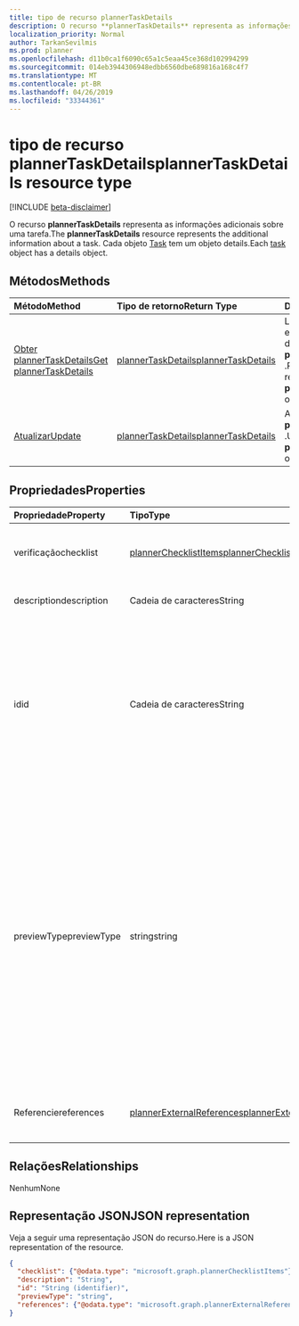 ```yaml
---
title: tipo de recurso plannerTaskDetails
description: O recurso **plannerTaskDetails** representa as informações adicionais sobre uma tarefa. Cada objeto Task tem um objeto details.
localization_priority: Normal
author: TarkanSevilmis
ms.prod: planner
ms.openlocfilehash: d11b0ca1f6090c65a1c5eaa45ce368d102994299
ms.sourcegitcommit: 014eb3944306948edbb6560dbe689816a168c4f7
ms.translationtype: MT
ms.contentlocale: pt-BR
ms.lasthandoff: 04/26/2019
ms.locfileid: "33344361"
---
```

# <a name="plannertaskdetails-resource-type"></a><span data-ttu-id="d8984-104">tipo de recurso plannerTaskDetails</span><span class="sxs-lookup"><span data-stu-id="d8984-104">plannerTaskDetails resource type</span></span>

[!INCLUDE [beta-disclaimer](../../includes/beta-disclaimer.md)]

<span data-ttu-id="d8984-105">O recurso **plannerTaskDetails** representa as informações adicionais sobre uma tarefa.</span><span class="sxs-lookup"><span data-stu-id="d8984-105">The **plannerTaskDetails** resource represents the additional information about a task.</span></span> <span data-ttu-id="d8984-106">Cada objeto [Task](plannertask.md) tem um objeto details.</span><span class="sxs-lookup"><span data-stu-id="d8984-106">Each [task](plannertask.md) object has a details object.</span></span>


## <a name="methods"></a><span data-ttu-id="d8984-107">Métodos</span><span class="sxs-lookup"><span data-stu-id="d8984-107">Methods</span></span>

| <span data-ttu-id="d8984-108">Método</span><span class="sxs-lookup"><span data-stu-id="d8984-108">Method</span></span>           | <span data-ttu-id="d8984-109">Tipo de retorno</span><span class="sxs-lookup"><span data-stu-id="d8984-109">Return Type</span></span>    |<span data-ttu-id="d8984-110">Descrição</span><span class="sxs-lookup"><span data-stu-id="d8984-110">Description</span></span>|
|:---------------|:--------|:----------|
|[<span data-ttu-id="d8984-111">Obter plannerTaskDetails</span><span class="sxs-lookup"><span data-stu-id="d8984-111">Get plannerTaskDetails</span></span>](../api/plannertaskdetails-get.md) | [<span data-ttu-id="d8984-112">plannerTaskDetails</span><span class="sxs-lookup"><span data-stu-id="d8984-112">plannerTaskDetails</span></span>](plannertaskdetails.md) |<span data-ttu-id="d8984-113">Leia as propriedades e os relacionamentos do objeto **plannerTaskDetails** .</span><span class="sxs-lookup"><span data-stu-id="d8984-113">Read properties and relationships of **plannerTaskDetails** object.</span></span>|
|[<span data-ttu-id="d8984-114">Atualizar</span><span class="sxs-lookup"><span data-stu-id="d8984-114">Update</span></span>](../api/plannertaskdetails-update.md) | [<span data-ttu-id="d8984-115">plannerTaskDetails</span><span class="sxs-lookup"><span data-stu-id="d8984-115">plannerTaskDetails</span></span>](plannertaskdetails.md)    |<span data-ttu-id="d8984-116">Atualize o objeto **plannerTaskDetails** .</span><span class="sxs-lookup"><span data-stu-id="d8984-116">Update **plannerTaskDetails** object.</span></span> |

## <a name="properties"></a><span data-ttu-id="d8984-117">Propriedades</span><span class="sxs-lookup"><span data-stu-id="d8984-117">Properties</span></span>
| <span data-ttu-id="d8984-118">Propriedade</span><span class="sxs-lookup"><span data-stu-id="d8984-118">Property</span></span>     | <span data-ttu-id="d8984-119">Tipo</span><span class="sxs-lookup"><span data-stu-id="d8984-119">Type</span></span>   |<span data-ttu-id="d8984-120">Descrição</span><span class="sxs-lookup"><span data-stu-id="d8984-120">Description</span></span>|
|:---------------|:--------|:----------|
|<span data-ttu-id="d8984-121">verificação</span><span class="sxs-lookup"><span data-stu-id="d8984-121">checklist</span></span>|[<span data-ttu-id="d8984-122">plannerChecklistItems</span><span class="sxs-lookup"><span data-stu-id="d8984-122">plannerChecklistItems</span></span>](plannerchecklistitems.md)|<span data-ttu-id="d8984-123">A coleção de itens de lista de verificação na tarefa.</span><span class="sxs-lookup"><span data-stu-id="d8984-123">The collection of checklist items on the task.</span></span>|
|<span data-ttu-id="d8984-124">description</span><span class="sxs-lookup"><span data-stu-id="d8984-124">description</span></span>|<span data-ttu-id="d8984-125">Cadeia de caracteres</span><span class="sxs-lookup"><span data-stu-id="d8984-125">String</span></span>|<span data-ttu-id="d8984-126">Descrição da tarefa</span><span class="sxs-lookup"><span data-stu-id="d8984-126">Description of the task</span></span>|
|<span data-ttu-id="d8984-127">id</span><span class="sxs-lookup"><span data-stu-id="d8984-127">id</span></span>|<span data-ttu-id="d8984-128">Cadeia de caracteres</span><span class="sxs-lookup"><span data-stu-id="d8984-128">String</span></span>| <span data-ttu-id="d8984-129">Somente leitura.</span><span class="sxs-lookup"><span data-stu-id="d8984-129">Read-only.</span></span> <span data-ttu-id="d8984-130">ID dos detalhes da tarefa.</span><span class="sxs-lookup"><span data-stu-id="d8984-130">ID of the task details.</span></span> <span data-ttu-id="d8984-131">Tem 28 caracteres e diferencia maiúsculas de minúsculas.</span><span class="sxs-lookup"><span data-stu-id="d8984-131">It is 28 characters long and case-sensitive.</span></span> <span data-ttu-id="d8984-132">[Formatar validação](tasks-identifiers-disclaimer.md) é feito no serviço.</span><span class="sxs-lookup"><span data-stu-id="d8984-132">[Format validation](tasks-identifiers-disclaimer.md) is done on the service.</span></span>|
|<span data-ttu-id="d8984-133">previewType</span><span class="sxs-lookup"><span data-stu-id="d8984-133">previewType</span></span>|<span data-ttu-id="d8984-134">string</span><span class="sxs-lookup"><span data-stu-id="d8984-134">string</span></span>|<span data-ttu-id="d8984-135">Isso define o tipo de visualização que aparece na tarefa.</span><span class="sxs-lookup"><span data-stu-id="d8984-135">This sets the type of preview that shows up on the task.</span></span> <span data-ttu-id="d8984-136">Os valores possíveis são: `automatic`, `noPreview`, `checklist`, `description`, `reference`.</span><span class="sxs-lookup"><span data-stu-id="d8984-136">Possible values are: `automatic`, `noPreview`, `checklist`, `description`, `reference`.</span></span> <span data-ttu-id="d8984-137">Quando definido para `automatic` a visualização exibida é escolhido pelo aplicativo que está exibindo a tarefa.</span><span class="sxs-lookup"><span data-stu-id="d8984-137">When set to `automatic` the displayed preview is chosen by the app viewing the task.</span></span>|
|<span data-ttu-id="d8984-138">Referencie</span><span class="sxs-lookup"><span data-stu-id="d8984-138">references</span></span>|[<span data-ttu-id="d8984-139">plannerExternalReferences</span><span class="sxs-lookup"><span data-stu-id="d8984-139">plannerExternalReferences</span></span>](plannerexternalreferences.md)|<span data-ttu-id="d8984-140">A coleção de referências na tarefa.</span><span class="sxs-lookup"><span data-stu-id="d8984-140">The collection of references on the task.</span></span>|

## <a name="relationships"></a><span data-ttu-id="d8984-141">Relações</span><span class="sxs-lookup"><span data-stu-id="d8984-141">Relationships</span></span>
<span data-ttu-id="d8984-142">Nenhum</span><span class="sxs-lookup"><span data-stu-id="d8984-142">None</span></span>


## <a name="json-representation"></a><span data-ttu-id="d8984-143">Representação JSON</span><span class="sxs-lookup"><span data-stu-id="d8984-143">JSON representation</span></span>
<span data-ttu-id="d8984-144">Veja a seguir uma representação JSON do recurso.</span><span class="sxs-lookup"><span data-stu-id="d8984-144">Here is a JSON representation of the resource.</span></span>

<!-- {
  "blockType": "resource",
  "optionalProperties": [

  ],
  "@odata.type": "microsoft.graph.plannerTaskDetails"
}-->

```json
{
  "checklist": {"@odata.type": "microsoft.graph.plannerChecklistItems"},
  "description": "String",
  "id": "String (identifier)",
  "previewType": "string",
  "references": {"@odata.type": "microsoft.graph.plannerExternalReferences"}
}

```

<!-- uuid: 8fcb5dbc-d5aa-4681-8e31-b001d5168d79
2015-10-25 14:57:30 UTC -->
<!--
{
  "type": "#page.annotation",
  "description": "plannerTaskDetails resource",
  "keywords": "",
  "section": "documentation",
  "tocPath": "",
  "suppressions": []
}
-->
